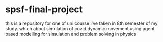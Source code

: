 # spsf-final-project
this is a repository for one of uni course i've taken in 8th semester of my study. which about simulation of covid dynamic movement using agent based modelling for simulation and problem solving in physics
